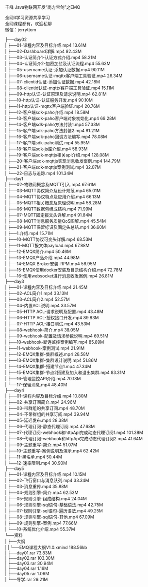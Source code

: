 千峰 Java物联网开发“尚方宝剑”之EMQ

全网it学习资源共享学习<br>全网课程都有，欢迎私聊<br>微信：jerryttom<br>

├──day02<br> | ├──01-课程内容及目标介绍.mp4 13.61M<br> | ├──02-Dashboard详解.mp4 82.43M<br> | ├──03-认证简介1-认证方式介绍.mp4 58.21M<br> | ├──04-认证简介2-加密加盐及认证流程.mp4 55.63M<br> | ├──05-username认证-添加认证数据.mp4 90.11M<br> | ├──06-username认证-mqttx客户端工具验证.mp4 26.34M<br> | ├──07-clientid认证-添加认证数据.mp4 42.18M<br> | ├──08-clientid认证-mqttx客户端工具验证.mp4 15.11M<br> | ├──09-http认证-认证原理及请求说明.mp4 62.81M<br> | ├──10-http认证-认证服务开发.mp4 90.10M<br> | ├──11-http认证-mqttx客户端验证.mp4 20.76M<br> | ├──12-客户端sdk-paho介绍.mp4 18.58M<br> | ├──13-客户端sdk-paho客户端对象初始化.mp4 69.28M<br> | ├──14-客户端sdk-paho方法封装1.mp4 57.33M<br> | ├──15-客户端sdk-paho方法封装2.mp4 81.21M<br> | ├──16-客户端sdk-paho回调方法编写.mp4 78.08M<br> | ├──17-客户端sdk-paho测试.mp4 55.95M<br> | ├──18-客户端sdk-js库介绍.mp4 58.93M<br> | ├──19-客户端sdk-mqttjs相关api介绍.mp4 128.08M<br> | ├──20-客户端sdk-mqttjs实现消息收发案例.mp4 144.79M<br> | ├──21-客户端sdk-mqttjs案例测试.mp4 32.07M<br> | └──22-日志与追踪.mp4 101.34M<br> ├──day1<br> | ├──02-物联网概念及MQTT引入.mp4 67.61M<br> | ├──03-MQTT协议简介及设计规范.mp4 65.01M<br> | ├──04-MQTT协议特点及应用介绍.mp4 66.13M<br> | ├──05-MQTT相关概念及原理说明.mp4 58.28M<br> | ├──06-MQTT数据包组成结构.mp4 71.99M<br> | ├──07-MQTT固定报文头详解.mp4 91.84M<br> | ├──08-MQTT消息服务质量QoS图解.mp4 45.54M<br> | ├──09-MQTT保留标识及固定头总结.mp4 36.60M<br> | ├──1.介绍.mp4 15.71M<br> | ├──10-MQTT协议可变头详解.mp4 68.53M<br> | ├──11-MQTT报文体payload.mp4 67.88M<br> | ├──12-EMQX简介.mp4 50.46M<br> | ├──13-EMQX产品介绍.mp4 44.98M<br> | ├──14-EMQX Broker安装-RPM.mp4 56.95M<br> | ├──15-EMQX使用docker安装及目录结构介绍.mp4 72.78M<br> | └──16-使用websocket进行消息收发案例.mp4 26.81M<br> ├──day3<br> | ├──01-课程内容及目标介绍.mp4 21.45M<br> | ├──02-ACL简介1.mp4 33.13M<br> | ├──03-ACL简介2.mp4 52.57M<br> | ├──04-内置ACL说明.mp4 33.57M<br> | ├──05-HTTP ACL-请求说明及配置.mp4 43.48M<br> | ├──06-HTTP ACL-授权接口开发.mp4 89.83M<br> | ├──07-HTTP ACL-接口测试.mp4 43.53M<br> | ├──08-webhook-简介.mp4 38.05M<br> | ├──09-webhook-配置及请求参数说明.mp4 69.51M<br> | ├──10-webhook-断连监控案例编写.mp4 85.89M<br> | ├──11-webhook-案例测试.mp4 21.91M<br> | ├──12-EMQX集群-集群概述.mp4 28.58M<br> | ├──13-EMQX集群-集群设计说明.mp4 51.86M<br> | ├──14-EMQX集群-搭建节点1.mp4 47.34M<br> | ├──15-EMQX集群-节点2搭建及加入和退出集群.mp4 83.31M<br> | ├──16-管理监控API介绍.mp4 70.18M<br> | └──17-保留消息.mp4 48.40M<br> ├──day4<br> | ├──01-课程内容及目标介绍.mp4 10.80M<br> | ├──02-共享订阅简介.mp4 24.96M<br> | ├──03-带群组的共享订阅.mp4 48.70M<br> | ├──04-不带群组的共享订阅.mp4 39.94M<br> | ├──05-延迟发布.mp4 28.38M<br> | ├──06-代理订阅-静态代理订阅.mp4 47.68M<br> | ├──07-代理订阅-webhook和httpApi完成动态代理订阅1.mp4 101.38M<br> | ├──08-代理订阅-webhook和httpApi完成动态代理订阅2.mp4 41.64M<br> | ├──09-主题重写-简介.mp4 51.07M<br> | ├──10-主题重写-案例说明及演示.mp4 62.42M<br> | ├──11-黑名单.mp4 50.44M<br> | └──12-速率限制.mp4 30.90M<br> ├──day5<br> | ├──01-课程内容及目标介绍.mp4 10.15M<br> | ├──02-飞行窗口与消息队列.mp4 33.34M<br> | ├──03-消息重传.mp4 35.88M<br> | ├──04-规则引擎-简介.mp4 62.53M<br> | ├──05-规则引擎-组成结构.mp4 24.04M<br> | ├──06-规则引擎-sql语句-基础语法.mp4 42.75M<br> | ├──07-规则引擎-sql语句-遍历语法.mp4 49.25M<br> | ├──08-规则引擎-sql语句-其他.mp4 67.09M<br> | ├──09-规则引擎-案例.mp4 77.66M<br> | └──10-系统优化介绍.mp4 55.37M<br> └──资料<br> | ├──大纲<br> | | └──EMQ课程大纲V1.0.xmind 188.56kb<br> | ├──day01.rar 73.83M<br> | ├──day02.rar 103.30M<br> | ├──day03.rar 30.94M<br> | ├──day04.rar 1.16M<br> | ├──day05.rar 1.06M<br> | └──导学.rar 29.21M
